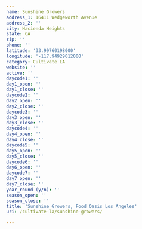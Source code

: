 ```yaml
---
name: Sunshine Growers
address_1: 16411 Wedgeworth Avenue
address_2: ''
city: Hacienda Heights
state: CA
zip: ''
phone: ''
latitude: '33.99760198000'
longitude: '-117.94929012000'
category: Cultivate LA
website: ''
active: ''
daycode1: ''
day1_open: ''
day1_close: ''
daycode2: ''
day2_open: ''
day2_close: ''
daycode3: ''
day3_open: ''
day3_close: ''
daycode4: ''
day4_open: ''
day4_close: ''
daycode5: ''
day5_open: ''
day5_close: ''
daycode6: ''
day6_open: ''
daycode7: ''
day7_open: ''
day7_close: ''
year_round (y/n): ''
season_open: ''
season_close: ''
title: 'Sunshine Growers, Food Oasis Los Angeles'
uri: /cultivate-la/sunshine-growers/

---
```

